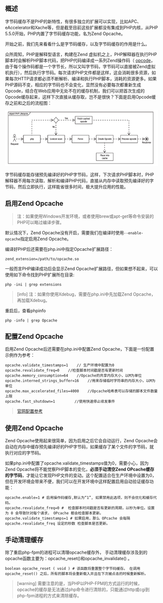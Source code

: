 ## 概述

字节码缓存不是PHP的新特性，有很多独立的扩展可以实现，比如APC、eAccelerator和Xache等，但是截至目前这些扩展都没有集成到PHP内核，从PHP 5.5.0开始，PHP内置了字节码缓存功能，名为Zend Opcache。

开始之前，我们先来看看什么是字节码缓存，以及字节码缓存的作用是什么。

众所周知，PHP是解释型语言，构建在Zend 虚拟机之上，PHP解释器在执行PHP脚本时会解析PHP脚本代码，把PHP代码编译成一系列Zend操作码（ [opcode](http://php.net/manual/zh/internals2.opcodes.php)，由于每个操作码都是一个字节长，所以又叫字节码，字节码可以直接被Zend虚拟机执行），然后执行字节码。每次请求PHP文件都是这样，这会消耗很多资源，如果每次HTTP请求都必须不断解析、编译和执行PHP脚本，消耗的资源更多。如果PHP源码不变，相应的字节码也不会变化，显然没有必要每次都重新生成Opcode，结合在Web应用中无处不在的缓存机制，我们可以把首次生成的Opcode缓存起来，这样下次直接从缓存取，岂不是很快？下面是启用Opcode缓存之前和之后的流程图：


![](images/php-life-cycle.png)

字节码缓存能存储预先编译好的PHP字节码，这样，下次请求PHP脚本时，PHP解释器不用每次读取、解析和编译PHP代码，直接从内存中读取预先编译好的字节码，然后立即执行，这样能省很多时间，极大提升应用的性能。


## 启用Zend Opcache

> 注：如果使用Windows开发环境，或者使用brew或apt-get等命令安装的PHP可以略过编译步骤。

默认情况下，Zend Opcache没有开启，需要我们在编译时使用`--enable-opcache`指定启用Zend Opcache。

编译好PHP后还需要在php.ini中指定Opcache扩展路径：

	zend_extension=/path/to/opcache.so
    
一般而言PHP编译成功后会显示Zend Opcache扩展路径，但如果想不起来，可以使用如下命令找到PHP扩展所在目录:

	php -ini | grep extensions
    
>[info] 注：如果你使用Xdebug，需要在php.ini中先加载Zend Opcache，再加载Xdebug。


重启后，查看phpinfo

	php -info | grep Opcache


## 配置Zend Opcache

启用Zend Opcache后还需要在php.ini中配置Zend Opcache，下面是一份配置示例作为参考：


    opcache.validate_timestamps=1    // 生产环境中配置为0
    opcache.revalidate_freq=0    //检查脚本时间戳是否有更新时间
    opcache.memory_consumption=64    //Opcache的共享内存大小，以M为单位
    opcache.interned_strings_buffer=16    //用来存储临时字符串的内存大小，以M为单位
    opcache.max_accelerated_files=4000    //Opcache哈希表可以存储的脚本文件数量上限
    opcache.fast_shutdown=1         //使用快速停止续发事件


> [官网配置参考](http://ua2.php.net/manual/zh/opcache.configuration.php。)


## 使用Zend Opcache

Zend Opcache使用起来很简单，因为启用之后它会自动运行，Zend Opcache会自动在内存中缓存预先编译好的PHP字节码，如果缓存了某个文件的字节码，就执行对应的字节码。

如果php.ini中配置了opcache.validate_timestamps值为0，需要小心，因为Zend Opcache将不能觉察PHP脚本的变化，**必须手动清空Zend OPcache缓存的字节码**，才能让它发现PHP文件的变动。这个配置适合在生产环境中设置为0，但在开发环境会带来不便，我们可以在开发环境中这样配置启用自动验证缓存功能：

	opcache.enable=1 # 启用操作码缓存,默认为“1”, 如果禁用此选项，则不会优化和缓存代码。
    opcache.revalidate_freq=0 #  检查脚本时间戳是否有更新的周期，以秒为单位。设置为 0 会导致针对每个请求， OPcache 都会检查脚本更新。
    opcache.validate_timestamps=1 # 如果启用，那么 OPcache 会每隔 opcache.revalidate_freq 设定的秒数 检查脚本是否更新。
    

## 手动清理缓存


除了重启php-fpm的进程可以清理opcache缓存外，
手动清理缓存涉及到的opcache函数主要为：opcache_reset()和opcache_invalidate() 。


	boolean opcache_reset ( void ) # 该函数将重置整个字节码缓存。 在调用 opcache_reset() 之后，所有的脚本将会重新载入并且在下次被点击的时候重新解析。
    

>[warning] 需要注意的是，当PHP以PHP-FPM的方式运行的时候，opcache的缓存是无法通过php命令进行清除的，只能通过http或cgi到php-fpm进程的方式来清除缓存。